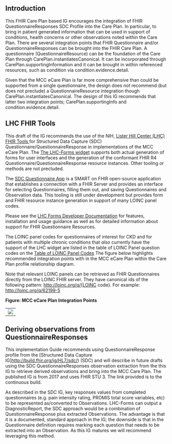 ## Introduction

This FHIR Care Plan based IG encourages the integration of FHIR QuestionnaireResponses SDC Profile into the Care Plan. In particular, to bring in patient generated information that can be used in support of conditions, health concerns or other observations noted within the Care Plan. There are several integration points that FHIR Questionnaire and/or QuestionnaireResponses can be brought into the FHIR Care Plan. A questionnaire (QuestionnaireResource) can be the foundation of the Care Plan through CarePlan.instantiatesCanonical. It can be incorporated through CarePlan.supportingInformation and it can be brought in within referenced resources, such as condition via condition.evidence.detail.

Given that the MCC eCare Plan is far more comprehensive than could be supported from a single questionnaire, the design does not recommend (but does not preclude) a QuestionnaireResource integration though CarePlan.instantiatesCanonical.  The design of this IG recommends that latter two integration points; CarePlan.supportingInfo and condition.evidence.detail.

## LHC FHIR Tools

This draft of the IG recommends the use of the NIH, [Lister Hill Center (LHC) FHIR Tools ](https://lhcforms.nlm.nih.gov/ ) for Structured Data Capture (SDC) Questionnaire/QuestionnaireResponse in implementations of the MCC eCare Plan. The [The LHC-Forms widget](https://lhcforms.nlm.nih.gov/) supports both actual generation of forms for user interfaces and the generation of the conformant FHIR R4 Questionnaire/QuestionnaireResponse resource instances. Other tooling or methods are not precluded.

The [SDC Questionnaire App](https://lhcforms.nlm.nih.gov/sdc) is a SMART on FHIR open-source application that establishes a connection with a FHIR Server and provides an interface for selecting Questionnaires, filling them out, and saving Questionnaires and Observation data. This tooling is still under development but provides form and FHIR resource instance generation in support of many LOINC panel codes. 

Please see the [LHC Forms Developer Documentation](http://lhncbc.github.io/lforms/) for features, installation and usage guidance as well as for detailed information about support for FHIR Questionnaire Resources.

The LOINC panel codes for questionnaires of interest for CKD and for patients with multiple chronic conditions that *also* currently have the support of the LHC widget are listed in the table of LOINC Panel question codes on the [Table of LOINC Panel Codes](https://trifolia-fhir.lantanagroup.com/igs/lantana_hapi_r4/MCC-IG/table_of_loinc_panel_codes.html#table-of-loinc-panel-codes)
The figure below highlights recommended integration points with in the MCC eCare Plan within the Care Plan profile relationship diagram.

Note that relevant LOINC panels can be retrieved as FHIR Questionnaires directly from the LOINC FHIR server. They have canonical ids of the following pattern: http://loinc.org/q/{LOINC code}. For example:
http://loinc.org/q/62199-5

**Figure:  MCC eCare Plan Integration Points**

<table><tr><td><img src="QQR_Integration.png" /></td></tr></table>

## Deriving observations from QuestionnaireResponses
 
This implementation Guide recommends using QuestionnaireResponse profile from the [Structured Data Capture IG]http://build.fhir.org/ig/HL7/sdc/) (SDC) and will describe in future drafts using the SDC QuestionnaireResponses observation extraction from the this IG to retrieve derived observations and bring into the MCC Care Plan.  The published IG is from 2017 and uses FHIR STU 3. The link provided is to the continuous build.
 
As described in the SDC IG, key responses values from completed questionnaires (e.g. pain intensity rating, PROMIS total score variables, etc) to be represented as/converted to Observations. LHC-Forms can output a DiagnosticReport, the SDC approach would be a combination of QuestionnaireResponse plus extracted Observations.  The advantage is that it is a documented, standard approach in the IG; the downside is that in the Questionnaire definition requires marking each question that needs to be extracted into an Observation. As this IG matures we will recommend leveraging this method.
 



